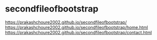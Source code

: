 # secondfileofbootstrap
https://prakashchoure2002.github.io/secondfileofbootstrap/
https://prakashchoure2002.github.io/secondfileofbootstrap/home.html
https://prakashchoure2002.github.io/secondfileofbootstrap/contact.html
